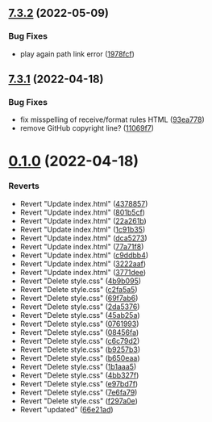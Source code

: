 ## [7.3.2](https://github.com/KendallDoesCoding/quiz/compare/v7.3.1...v7.3.2) (2022-05-09)


### Bug Fixes

* play again path link error ([1978fcf](https://github.com/KendallDoesCoding/quiz/commit/1978fcf0bf578cab5f7d5bd4ec94958edef47c08))



## [7.3.1](https://github.com/KendallDoesCoding/quiz/compare/v0.1.0...v7.3.1) (2022-04-18)


### Bug Fixes

* fix misspelling of receive/format rules HTML ([93ea778](https://github.com/KendallDoesCoding/quiz/commit/93ea778f34055de97ccc143cb6a3e0091e39b54b))
* remove GitHub copyright line? ([11069f7](https://github.com/KendallDoesCoding/quiz/commit/11069f78663338e006e0286a710b1422ccbb49f2))



# [0.1.0](https://github.com/KendallDoesCoding/quiz/compare/66e21ada6489468eede8394c58de3fa2fd29e1dd...v0.1.0) (2022-04-18)


### Reverts

* Revert "Update index.html" ([4378857](https://github.com/KendallDoesCoding/quiz/commit/437885793dab142699a1126dc7f660427060ef45))
* Revert "Update index.html" ([801b5cf](https://github.com/KendallDoesCoding/quiz/commit/801b5cf045f5c2e9abb83bf9a7467d09ea3a5b43))
* Revert "Update index.html" ([22a261b](https://github.com/KendallDoesCoding/quiz/commit/22a261b39baf9379ccf7f2316438dbdab4a978bd))
* Revert "Update index.html" ([1c91b35](https://github.com/KendallDoesCoding/quiz/commit/1c91b3563365b2cbb54444b5232f9e0c06e620f9))
* Revert "Update index.html" ([dca5273](https://github.com/KendallDoesCoding/quiz/commit/dca5273690f075d92f84f9397831cc053187c06c))
* Revert "Update index.html" ([77a71f8](https://github.com/KendallDoesCoding/quiz/commit/77a71f88afe2a5281235911d7b260b05389ac6c7))
* Revert "Update index.html" ([c9ddbb4](https://github.com/KendallDoesCoding/quiz/commit/c9ddbb4304df04572e2dd8b11b038a1f7974480d))
* Revert "Update index.html" ([3222aaf](https://github.com/KendallDoesCoding/quiz/commit/3222aaf4b001c9ee09125ca812b807cbd98ebe24))
* Revert "Update index.html" ([3771dee](https://github.com/KendallDoesCoding/quiz/commit/3771dee42463b625dcfe6e92f5e9c55d341326cb))
* Revert "Delete style.css" ([4b9b095](https://github.com/KendallDoesCoding/quiz/commit/4b9b095f6f5f843894c7c4b7aae6111443d7526c))
* Revert "Delete style.css" ([c2fa5a5](https://github.com/KendallDoesCoding/quiz/commit/c2fa5a584c1d79717f2815fd3117a6d5842073f1))
* Revert "Delete style.css" ([69f7ab6](https://github.com/KendallDoesCoding/quiz/commit/69f7ab6948066d6b93b7608058f2372550912a08))
* Revert "Delete style.css" ([2da5376](https://github.com/KendallDoesCoding/quiz/commit/2da537667865f92f6563c8852342623fa9aea645))
* Revert "Delete style.css" ([45ab25a](https://github.com/KendallDoesCoding/quiz/commit/45ab25a2734250a10b5fd18d7a58992cc2662953))
* Revert "Delete style.css" ([0761993](https://github.com/KendallDoesCoding/quiz/commit/0761993002ff3b4e4d3bdc6f4aa6ea25e7bd5fed))
* Revert "Delete style.css" ([08456fa](https://github.com/KendallDoesCoding/quiz/commit/08456fa494a8015267b36e5a795ad51c0d68e77a))
* Revert "Delete style.css" ([c6c79d2](https://github.com/KendallDoesCoding/quiz/commit/c6c79d2cb3df14fe27b391a4a24a2e6f017bb8a7))
* Revert "Delete style.css" ([b9257b3](https://github.com/KendallDoesCoding/quiz/commit/b9257b31c1c19378ae8debbf151768259a84c1da))
* Revert "Delete style.css" ([b650eaa](https://github.com/KendallDoesCoding/quiz/commit/b650eaacf09d7c7c266dd932b34ca3abe2b6b80e))
* Revert "Delete style.css" ([1b1aaa5](https://github.com/KendallDoesCoding/quiz/commit/1b1aaa570a40e47e4b3e820e0a04b836bef76dae))
* Revert "Delete style.css" ([4bb327f](https://github.com/KendallDoesCoding/quiz/commit/4bb327f99035f840824eec70d46c624334571ed9))
* Revert "Delete style.css" ([e97bd7f](https://github.com/KendallDoesCoding/quiz/commit/e97bd7fe0b24094cbe3bf5e168d6ebcedc7b17fd))
* Revert "Delete style.css" ([7e6fa79](https://github.com/KendallDoesCoding/quiz/commit/7e6fa796f48938510ddbcd8ef774f7ab2c6bfd2a))
* Revert "Delete style.css" ([f297a0e](https://github.com/KendallDoesCoding/quiz/commit/f297a0e9b61fcdcdd98316a8c33163b58db6256d))
* Revert "updated" ([66e21ad](https://github.com/KendallDoesCoding/quiz/commit/66e21ada6489468eede8394c58de3fa2fd29e1dd))



